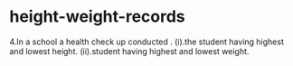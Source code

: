 # height-weight-records
4.In a school a health check up conducted . (i).the student having highest and lowest height. (ii).student having highest and lowest weight.
